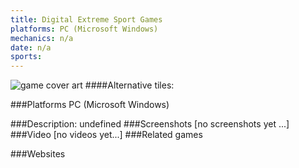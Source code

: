 ```yaml
---
title: Digital Extreme Sport Games
platforms: PC (Microsoft Windows)
mechanics: n/a
date: n/a
sports: 
---
```

![game cover art](//images.igdb.com/igdb/image/upload/t_cover_big/lzwlul0dulrcufwkazet.jpg "Logo Title Text 1")
####Alternative tiles:

###Platforms
PC (Microsoft Windows)

###Description:
undefined
###Screenshots
[no screenshots yet ...]
###Video
[no videos yet...]
###Related games

###Websites


